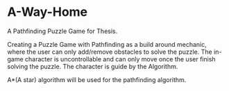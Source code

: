 # A-Way-Home
A Pathfinding Puzzle Game for Thesis.

Creating a Puzzle Game with Pathfinding as a build around mechanic, where the user can only add/remove
obstacles to solve the puzzle. The in-game character is uncontrollable and can only move once the user
finish solving the puzzle. The character is guide by the Algorithm.

A*(A star) algorithm will be used for the pathfinding algorithm.
